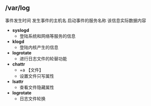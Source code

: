 ## /var/log
事件发生时间
发生事件的主机名
启动事件的服务名称
该信息实际数据内容
- **syslogd**
	- 登陆系统和网络等服务的信息
- **klogd**
	- 登陆内核产生的信息
- **logrotate**
	- 进行日志文件的轮替功能
- **chattr**
	- +a 【文件】
	- 设置文件只写属性
- **lsattr**
	- 查看文件隐藏属性
- **logrotate**
	- 日志文件轮换

<!--stackedit_data:
eyJoaXN0b3J5IjpbMTY4NDE4NDIyMiwxMjk0ODk5MDQ2LDEwNj
UxMDQxMzYsMTkzODc3NTQ0Nl19
-->